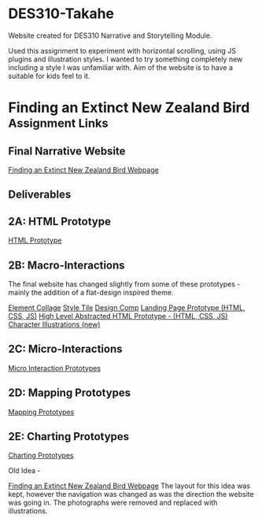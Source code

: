 # DES310-Takahe
Website created for DES310 Narrative and Storytelling Module.

Used this assignment to experiment with horizontal scrolling, using JS plugins and illustration styles. I wanted to try something completely new including a style I was unfamiliar with. Aim of the website is to have a suitable for kids feel to it.

<h1>Finding an Extinct New Zealand Bird <br />
<small>Assignment Links</small></h1>
	
<h2>Final Narrative Website</h2>
<a href="http://scm.ulster.ac.uk/~B00664007/myworkspace/year2/des310/final/findingbird.html">Finding an Extinct New Zealand Bird Webpage</a>
	
	
<h2>Deliverables</h2>
<h2>2A: HTML Prototype</h2>
<a href="http://scm.ulster.ac.uk/~B00664007/myworkspace/year2/des310/2a/findingbird.html">HTML Prototype</a>
	
<h2>2B: Macro-Interactions</h2>
The final website has changed slightly from some of these prototypes - mainly the addition of a flat-design inspired theme.
	
<a href="http://scm.ulster.ac.uk/~B00664007/myworkspace/year2/des310/2b/elementcollage.png">Element Collage</a>
<a href="http://scm.ulster.ac.uk/~B00664007/myworkspace/year2/des310/2b/styletile.png">Style Tile</a>
<a href="http://scm.ulster.ac.uk/~B00664007/myworkspace/year2/des310/2b//prototype.pdf">Design Comp</a>
<a href="http://scm.ulster.ac.uk/~B00664007/myworkspace/year2/des310/2b/title.html">Landing Page Prototype (HTML, CSS, JS)</a>
<a href="http://scm.ulster.ac.uk/~B00664007/myworkspace/year2/des310/2b/scrollingprototype.html">High Level Abstracted HTML Prototype - (HTML, CSS, JS)</a>
<a href="http://scm.ulster.ac.uk/~B00664007/myworkspace/year2/des310/2b/characterillustrations.png">Character Illustrations (new)</a>
	
<h2>2C: Micro-Interactions</h2>
<a href="http://scm.ulster.ac.uk/~B00664007/myworkspace/year2/des310/2c/hovereffects.html">Micro Interaction Prototypes</a>
	
<h2>2D: Mapping Prototypes</h2>
<a href="http://scm.ulster.ac.uk/~B00664007/myworkspace/year2/des310/2d/mapping.html">Mapping Prototypes</a>

	
<h2>2E: Charting Prototypes</h2>
<a href="http://scm.ulster.ac.uk/~B00664007/myworkspace/year2/des310/2e/charting.html">Charting Prototypes</a>

	
	

<p>Old Idea -</p>
<p> <a href="http://scm.ulster.ac.uk/~B00664007/myworkspace/year2/des310/takahe/findingbird.html">Finding an Extinct New Zealand Bird Webpage</a> The layout for this idea was kept, however the navigation was changed as was the direction the website was going in. The photographs were removed and replaced with illustrations.</p>
